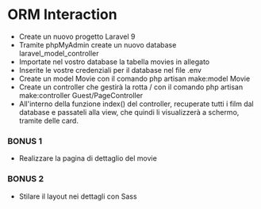 # ORM Interaction

-   Create un nuovo progetto Laravel 9
-   Tramite phpMyAdmin create un nuovo database laravel_model_controller
-   Importate nel vostro database la tabella movies in allegato
-   Inserite le vostre credenziali per il database nel file .env
-   Create un model Movie con il comando php artisan make:model Movie
-   Create un controller che gestirà la rotta / con il comando php artisan make:controller Guest/PageController
-   All'interno della funzione index() del controller, recuperate tutti i film dal database e passateli alla view, che quindi li visualizzerà a schermo, tramite delle card.

### BONUS 1

-   Realizzare la pagina di dettaglio del movie

### BONUS 2

-   Stilare il layout nei dettagli con Sass
